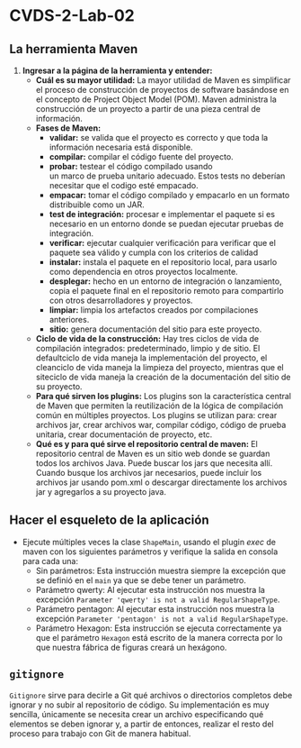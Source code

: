 
# CVDS-2-Lab-02

## La herramienta Maven

1. **Ingresar a la página de la herramienta y entender:**
	+ **Cuál es su mayor utilidad:** La mayor utilidad de Maven es simplificar el proceso de construcción de proyectos de software basándose en el concepto de Project Object Model (POM). Maven administra la construcción de un proyecto a partir de una pieza central de información. 
	+ **Fases de Maven:** 
		+ **validar:** se valida que el proyecto es correcto y que toda la información necesaria está disponible.
		+ **compilar:** compilar el código fuente del proyecto.
		+ **probar:** testear el código compilado usando   
un marco de prueba unitario adecuado. Estos tests no deberían necesitar que el codigo esté empacado.
		+ **empacar:** tomar el código compilado y empacarlo en un formato distribuible como un JAR.
		+ **test de integración:** procesar e implementar el paquete si es necesario en un entorno donde se puedan ejecutar pruebas de integración.
		+ **verificar:** ejecutar cualquier verificación para verificar que el paquete sea válido y cumpla con los criterios de calidad
		+ **instalar:** instala el paquete en el repositorio local, para usarlo como dependencia en otros proyectos localmente.
		+ **desplegar:** hecho en un entorno de integración o lanzamiento, copia el paquete final en el repositorio remoto para compartirlo con otros desarrolladores y proyectos.
		+ **limpiar:** limpia los artefactos creados por compilaciones anteriores.
		+ **sitio:** genera documentación del sitio para este proyecto. 
	+ **Ciclo de vida de la construcción:** Hay tres ciclos de vida de compilación integrados: predeterminado, limpio y de sitio. El defaultciclo de vida maneja la implementación del proyecto, el cleanciclo de vida maneja la limpieza del proyecto, mientras que el siteciclo de vida maneja la creación de la documentación del sitio de su proyecto.
	+ **Para qué sirven los plugins:** Los plugins son la característica central de Maven que permiten la reutilización de la lógica de compilación común en múltiples proyectos. Los plugins se utilizan para: crear archivos jar, crear archivos war, compilar código, código de prueba unitaria, crear documentación de proyecto, etc.
	+ **Qué es y para qué sirve el repositorio central de maven:** El repositorio central de Maven es un sitio web donde se guardan todos los archivos Java. Puede buscar los jars que necesita allí. Cuando busque los archivos jar necesarios, puede incluir los archivos jar usando pom.xml o descargar directamente los archivos jar y agregarlos a su proyecto java.
## Hacer el esqueleto de la aplicación
-   Ejecute múltiples veces la clase  `ShapeMain`, usando el plugin  _exec_  de maven con los siguientes parámetros y verifique la salida en consola para cada una:
    -   Sin parámetros: Esta instrucción muestra siempre la excepción que se definió en el `main` ya que se debe tener un parámetro.
    -   Parámetro qwerty: Al ejecutar esta instrucción nos muestra la excepción `Parameter 'qwerty' is not a valid RegularShapeType`.
    -   Parámetro pentagon: Al ejecutar esta instrucción nos muestra la excepción `Parameter 'pentagon' is not a valid RegularShapeType`.
    -   Parámetro Hexagon: Esta instrucción se ejecuta correctamente ya que el parámetro `Hexagon` está escrito de la manera correcta por lo que nuestra fábrica de figuras creará un hexágono.

## `gitignore`
`Gitignore` sirve para decirle a Git qué archivos o directorios completos debe ignorar y no subir al repositorio de código. Su implementación es muy sencilla, únicamente se necesita crear un archivo especificando qué elementos se deben ignorar y, a partir de entonces, realizar el resto del proceso para trabajo con Git de manera habitual.